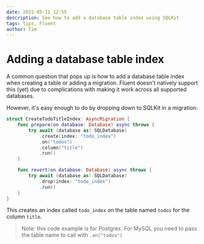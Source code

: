 ```yaml
---
date: 2022-05-11 12:55
description: See how to add a database table index using SQLKit
tags: tips, Fluent
author: Tim
---
```

# Adding a database table index

A common question that pops up is how to add a database table index when creating a table or adding a migration. Fluent doesn't natively support this (yet) due to complications with making it work across all supported databases.

However, it's easy enough to do by dropping down to SQLKit in a migration:

```swift
struct CreateTodoTitleIndex: AsyncMigration {
    func prepare(on database: Database) async throws {
        try await (database as! SQLDatabase)
            .create(index: "todo_index")
            .on("todos")
            .column("title")
            .run()
    }

    func revert(on database: Database) async throws {
        try await (database as! SQLDatabase)
            .drop(index: "todo_index")
            .run()
    }
}
```

This creates an index called `todo_index` on the table named `todos` for the column `title`. 

> Note: this code example is for Postgres. For MySQL you need to pass the table name to call with `.on("todos")`